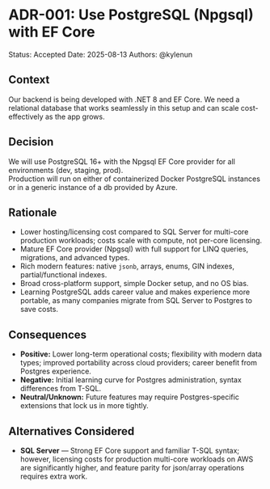 # ADR-001: Use PostgreSQL (Npgsql) with EF Core
Status: Accepted
Date: 2025-08-13
Authors: @kylenun

## Context
Our backend is being developed with .NET 8 and EF Core. We need a relational database that works seamlessly in this setup and can scale cost-effectively as the app grows.

## Decision
We will use PostgreSQL 16+ with the Npgsql EF Core provider for all environments (dev, staging, prod).  
Production will run on either of containerized Docker PostgreSQL instances or in a generic instance of a db provided by Azure.

## Rationale
- Lower hosting/licensing cost compared to SQL Server for multi-core production workloads; costs scale with compute, not per-core licensing.
- Mature EF Core provider (Npgsql) with full support for LINQ queries, migrations, and advanced types.
- Rich modern features: native `jsonb`, arrays, enums, GIN indexes, partial/functional indexes.
- Broad cross-platform support, simple Docker setup, and no OS bias.
- Learning PostgreSQL adds career value and makes experience more portable, as many companies migrate from SQL Server to Postgres to save costs.

## Consequences
- **Positive:** Lower long-term operational costs; flexibility with modern data types; improved portability across cloud providers; career benefit from Postgres experience.
- **Negative:** Initial learning curve for Postgres administration, syntax differences from T-SQL.
- **Neutral/Unknown:** Future features may require Postgres-specific extensions that lock us in more tightly.

## Alternatives Considered
- **SQL Server** — Strong EF Core support and familiar T-SQL syntax; however, licensing costs for production multi-core workloads on AWS are significantly higher, and feature parity for json/array operations requires extra work.
